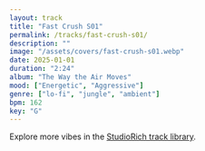 ```yaml
---
layout: track
title: "Fast Crush S01"
permalink: /tracks/fast-crush-s01/
description: ""
image: "/assets/covers/fast-crush-s01.webp"
date: 2025-01-01
duration: "2:24"
album: "The Way the Air Moves"
mood: ["Energetic", "Aggressive"]
genre: ["lo-fi", "jungle", "ambient"]
bpm: 162
key: "G"
---
```


Explore more vibes in the [StudioRich track library](/tracks/).
